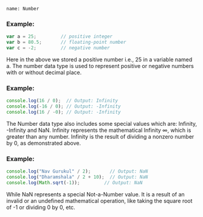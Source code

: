 ```ngMeta
name: Number
```


### Example:

```javascript
var a = 25;         // positive integer
var b = 80.5;       // floating-point number
var c = -2;         // negative number
```

Here in the above we stored a positive number i.e., 25 in a variable named a. 
The number data type is used to represent positive or negative numbers with or without decimal place.



### Example:

```javascript
console.log(16 / 0);  // Output: Infinity
console.log(-16 / 0); // Output: -Infinity
console.log(16 / -0); // Output: -Infinity
```

The Number data type also includes some special values which are: Infinity, -Infinity and NaN. Infinity represents the mathematical Infinity ∞, which is greater than any number. Infinity is the result of dividing a nonzero number by 0, as demonstrated above.


### Example:

```javascript
console.log("Nav Gurukul" / 2);       // Output: NaN
console.log("Dharamshala" / 2 + 10);  // Output: NaN
console.log(Math.sqrt(-1));         // Output: NaN
```


While NaN represents a special Not-a-Number value. It is a result of an invalid or an undefined mathematical operation, like taking the square root of -1 or dividing 0 by 0, etc.